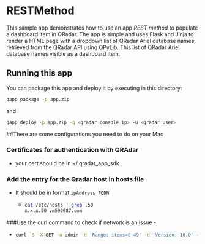 # RESTMethod

This sample app demonstrates how to use an app *REST method* to populate a dashboard item in QRadar. The app is simple
and uses Flask and Jinja to render a HTML page with a dropdown list of QRadar Ariel database names, retrieved from the
QRadar API using QPyLib. This list of QRadar Ariel database names visible as a dashboard item.

## Running this app

You can package this app and deploy it by executing in this directory:

```bash
qapp package -p app.zip
```

and

```bash
qapp deploy -p app.zip -q <qradar console ip> -u <qradar user>
```

##There are some configurations you need to do on your Mac
### Certificates for authentication with QRAdar
  - your cert should be in ~/.qradar_app_sdk

### Add the entry for the Qradar host in hosts file
- It should be in format `ipAddress FQDN`
  - ```bash 
    cat /etc/hosts | grep .50 
    x.x.x.50 vm592087.com 
    ```

###Use the curl command to check if network is an issue - 
  
  - ```bash
    curl -S -X GET -u admin -H 'Range: items=0-49' -H 'Version: 16.0' -H 'Accept: application/json' --cacert ca-bundle.crt 'https://x.x.x50/api/ariel/databases'
    ```
